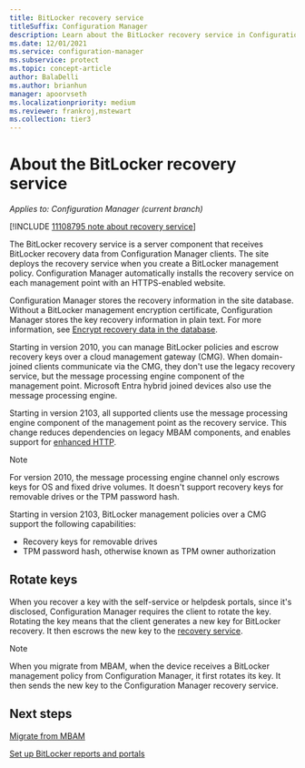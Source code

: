 ```yaml
---
title: BitLocker recovery service
titleSuffix: Configuration Manager
description: Learn about the BitLocker recovery service in Configuration Manager.
ms.date: 12/01/2021
ms.service: configuration-manager
ms.subservice: protect
ms.topic: concept-article
author: BalaDelli
ms.author: brianhun
manager: apoorvseth
ms.localizationpriority: medium
ms.reviewer: frankroj,mstewart
ms.collection: tier3
---
```


# About the BitLocker recovery service

*Applies to: Configuration Manager (current branch)*

[!INCLUDE [11108795 note about recovery service](includes/11108795-bitlocker-recovery-service.md)]

The BitLocker recovery service is a server component that receives BitLocker recovery data from Configuration Manager clients. The site deploys the recovery service when you create a BitLocker management policy. Configuration Manager automatically installs the recovery service on each management point with an HTTPS-enabled website.

Configuration Manager stores the recovery information in the site database. Without a BitLocker management encryption certificate, Configuration Manager stores the key recovery information in plain text. For more information, see [Encrypt recovery data in the database](encrypt-recovery-data.md).

Starting in version 2010, you can manage BitLocker policies and escrow recovery keys over a cloud management gateway (CMG). When domain-joined clients communicate via the CMG, they don't use the legacy recovery service, but the message processing engine component of the management point. Microsoft Entra hybrid joined devices also use the message processing engine.

Starting in version 2103, all supported clients use the message processing engine component of the management point as the recovery service. This change reduces dependencies on legacy MBAM components, and enables support for [enhanced HTTP](../../../core/plan-design/hierarchy/enhanced-http.md).<!-- 9503186 -->

> [!NOTE]
> For version 2010, the message processing engine channel only escrows keys for OS and fixed drive volumes. It doesn't support recovery keys for removable drives or the TPM password hash.
>
> Starting in version 2103, BitLocker management policies over a CMG support the following capabilities:<!--8845996-->
>
> - Recovery keys for removable drives
> - TPM password hash, otherwise known as TPM owner authorization

## Rotate keys

When you recover a key with the self-service or helpdesk portals, since it's disclosed, Configuration Manager requires the client to rotate the key. Rotating the key means that the client generates a new key for BitLocker recovery. It then escrows the new key to the [recovery service](recovery-service.md).<!-- 12571609 -->

> [!NOTE]
> When you migrate from MBAM, when the device receives a BitLocker management policy from Configuration Manager, it first rotates its key. It then sends the new key to the Configuration Manager recovery service.

## Next steps

[Migrate from MBAM](migration-considerations.md)

[Set up BitLocker reports and portals](setup-websites.md)
